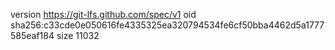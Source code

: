 version https://git-lfs.github.com/spec/v1
oid sha256:c33cde0e050616fe4335325ea320794534fe6cf50bba4462d5a1777585eaf184
size 11032
